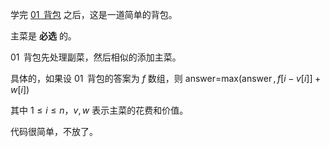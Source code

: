 学完 [$\operatorname{01}$ 背包](https://www.luogu.com.cn/problem/P1048) 之后，这是一道简单的背包。

主菜是 **必选** 的。

$\operatorname{01}$ 背包先处理副菜，然后相似的添加主菜。

具体的，如果设 $\operatorname{01}$ 背包的答案为 $f$ 数组，则 $\operatorname{answer=max(answer},f[i-v[i]]+w[i])$

其中 $1\leqslant i\leqslant n$，$v,w$ 表示主菜的花费和价值。

代码很简单，不放了。